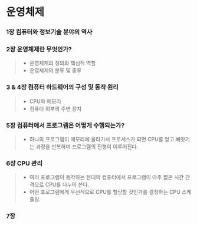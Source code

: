 # 운영체제

### 1장 컴퓨터와 정보기술 분야의 역사

### 2장 운영체제란 무엇인가?
>  -  운영체제의 정의와 핵심적 역할
>  -  운영체제의 분류 및 종류

### 3 & 4장 컴퓨터 하드웨어의 구성 및 동작 원리
> - CPU와 메모리
> - 컴퓨터 외부의 주변 장치

### 5장 컴퓨터에서 프로그램은 어떻게 수행되는가?
> - 하나의 프로그램이 메모리에 올라가서 프로세스가 되면 CPU를 얻고 빼앗기는 과정을 반복하며 프로그램의 진행이 이루어진다.

### 6장 CPU 관리
> - 여러 프로그램이 동작하는 현대의 컴퓨터에서 프로그램이 아주 짧은 시간 간격으로 CPU를 나누어 쓴다.
> - 어떤 프로그램에게 우선적으로 CPU를 할당할 것인가를 결정하는 CPU 스케줄링.

### 7장 
